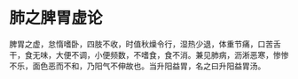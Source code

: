 # 肺之脾胃虚论



脾胃之虚，怠惰嗜卧，四肢不收，时值秋燥令行，湿热少退，体重节痛，口苦舌干，食无味，大便不调，小便频数，不嗜食，食不消。兼见肺病，沥淅恶寒，惨惨不乐，面色恶而不和，乃阳气不伸故也。当升阳益胃，名之曰升阳益胃汤。